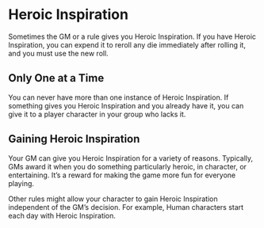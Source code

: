 <!-- Source: docs/srd/SRD_CC_v5.2.1.pdf p.8 (Heroic Inspiration) -->

# Heroic Inspiration

Sometimes the GM or a rule gives you Heroic Inspiration. If you have Heroic Inspiration, you can expend it to reroll any die immediately after rolling it, and you must use the new roll.

## Only One at a Time

You can never have more than one instance of Heroic Inspiration. If something gives you Heroic Inspiration and you already have it, you can give it to a player character in your group who lacks it.

## Gaining Heroic Inspiration

Your GM can give you Heroic Inspiration for a variety of reasons. Typically, GMs award it when you do something particularly heroic, in character, or entertaining. It’s a reward for making the game more fun for everyone playing.

Other rules might allow your character to gain Heroic Inspiration independent of the GM’s decision. For example, Human characters start each day with Heroic Inspiration.
